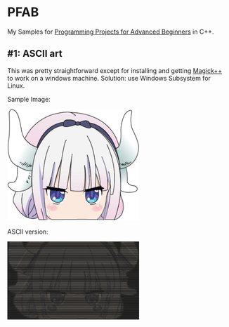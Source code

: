 # PFAB
My Samples for [Programming Projects for Advanced Beginners](https://robertheaton.com/2018/12/08/programming-projects-for-advanced-beginners/) in C++.

## #1: ASCII art
This was pretty straightforward except for installing and getting [Magick++](https://imagemagick.org/Magick++/) to work on a windows machine. Solution: use Windows Subsystem for Linux.

Sample Image: 

<img src="ascii/kanna_mad.png" width="300">

ASCII version:

<img src="ascii/ascii_kanna.png" width="300">
